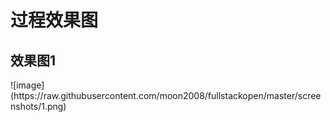 <h1> 过程效果图 </h1>

<h2> 效果图1 </h2>
![image](https://raw.githubusercontent.com/moon2008/fullstackopen/master/screenshots/1.png)
